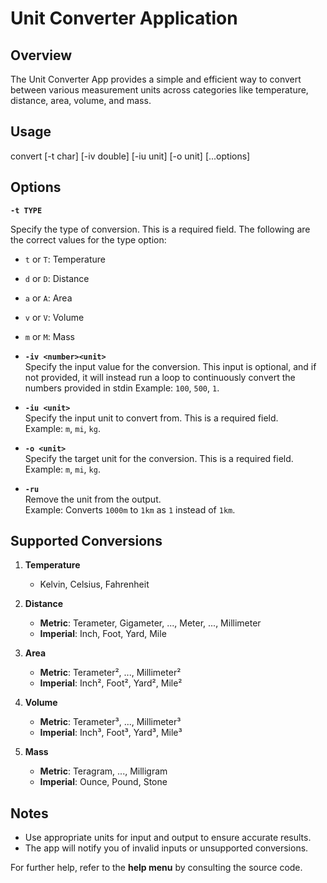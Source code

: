 # Unit Converter Application

## Overview

The Unit Converter App provides a simple and efficient way to convert between various measurement units across categories like temperature, distance, area, volume, and mass.

## Usage

convert [-t char] [-iv double] [-iu unit] [-o unit] [...options]

## Options

**`-t TYPE`**

Specify the type of conversion. This is a required field.
The following are the correct values for the type option:

- `t` or `T`: Temperature
- `d` or `D`: Distance
- `a` or `A`: Area
- `v` or `V`: Volume
- `m` or `M`: Mass

- **`-iv <number><unit>`**  
  Specify the input value for the conversion. This input is optional, and if not provided, it will instead run a loop to continuously convert the numbers provided in stdin
  Example: `100`, `500`, `1`.

- **`-iu <unit>`**  
  Specify the input unit to convert from. This is a required field.  
  Example: `m`, `mi`, `kg`.

- **`-o <unit>`**  
  Specify the target unit for the conversion. This is a required field.
  Example: `m`, `mi`, `kg`.

- **`-ru`**  
  Remove the unit from the output.  
  Example: Converts `1000m` to `1km` as `1` instead of `1km`.

## Supported Conversions

1. **Temperature**

   - Kelvin, Celsius, Fahrenheit

2. **Distance**

   - **Metric**: Terameter, Gigameter, ..., Meter, ..., Millimeter
   - **Imperial**: Inch, Foot, Yard, Mile

3. **Area**

   - **Metric**: Terameter², ..., Millimeter²
   - **Imperial**: Inch², Foot², Yard², Mile²

4. **Volume**

   - **Metric**: Terameter³, ..., Millimeter³
   - **Imperial**: Inch³, Foot³, Yard³, Mile³

5. **Mass**
   - **Metric**: Teragram, ..., Milligram
   - **Imperial**: Ounce, Pound, Stone

## Notes

- Use appropriate units for input and output to ensure accurate results.
- The app will notify you of invalid inputs or unsupported conversions.

For further help, refer to the **help menu** by consulting the source code.
